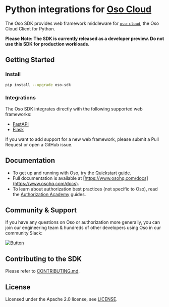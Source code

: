 # Python integrations for [Oso Cloud](https://www.osohq.com/docs)

The Oso SDK provides web framework middleware for [`oso-cloud`](https://pypi.org/project/oso-cloud/), the Oso Cloud Client for Python.

**Please Note: The SDK is currently released as a developer preview. Do not use this SDK for production workloads.**


## Getting Started

### Install

```bash
pip install --upgrade oso-sdk
```

### Integrations

The Oso SDK integrates directly with the following supported web frameworks:

- [FastAPI](https://github.com/osohq/oso-python/blob/main/examples/fastapi/README.md)
- [Flask](https://github.com/osohq/oso-python/blob/main/examples/flask/README.md)

If you want to add support for a new web framework, please submit a Pull Request or open a GitHub issue.

## Documentation

- To get up and running with Oso, try the [Quickstart guide](https://www.osohq.com/docs/get-started/quickstart/beginners-guide).
- Full documentation is available at [https://www.osohq.com/docs](https://www.osohq.com/docs).
- To learn about authorization best practices (not specific to Oso), read the [Authorization Academy](https://www.osohq.com/developers/authorization-academy) guides.

## Community & Support

If you have any questions on Oso or authorization more generally, you can join our engineering team & hundreds of other developers using Oso in our community Slack:

[![Button][join-slack-link]][badge-slack-link]

## Contributing to the SDK

Please refer to [CONTRIBUTING.md](https://github.com/osohq/oso-python/blob/main/CONTRIBUTING.md).

## License

Licensed under the Apache 2.0 license, see [LICENSE](https://github.com/osohq/oso-python/blob/main/LICENSE).

[join-slack-link]: https://user-images.githubusercontent.com/282595/128394344-1bd9e5b2-e83d-4666-b446-2e4f431ffcea.png
[badge-slack-link]: https://join-slack.osohq.com/